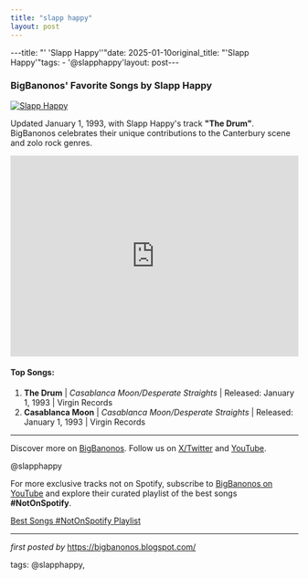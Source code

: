 ```yaml
---
title: "slapp happy"
layout: post
---
```

---title: "' 'Slapp Happy''"date: 2025-01-10original_title: "'Slapp Happy'"tags:  - '@slapphappy'layout: post---<h3>BigBanonos' Favorite Songs by Slapp Happy</h3><div > <a href="https://static.wikia.nocookie.net/peel/images/0/08/Slapp_Happy.jpg/revision/latest?cb=20230905104307" target="_blank"> <img src="https://static.wikia.nocookie.net/peel/images/0/08/Slapp_Happy.jpg/revision/latest?cb=20230905104307" alt="Slapp Happy"> </a></div><p>Updated January 1, 1993, with Slapp Happy's track <strong>"The Drum"</strong>. BigBanonos celebrates their unique contributions to the Canterbury scene and zolo rock genres.</p><iframe src="https://open.spotify.com/embed/playlist/2z9QSJ8FRdj9QedHsFoAts?utm_source=generator" width="100%" height="352" frameBorder="0" allowfullscreen="" allow="autoplay; clipboard-write; encrypted-media; fullscreen; picture-in-picture" loading="lazy"></iframe><h4>Top Songs:</h4><ol> <li><strong>The Drum</strong> | <em>Casablanca Moon/Desperate Straights</em> | Released: January 1, 1993 | Virgin Records</li> <li><strong>Casablanca Moon</strong> | <em>Casablanca Moon/Desperate Straights</em> | Released: January 1, 1993 | Virgin Records</li></ol><hr /><p>Discover more on <a href="https://bigbanonos.blogspot.com/" target="_blank">BigBanonos</a>. Follow us on <a href="https://x.com/bigbanonos" target="_blank">X/Twitter</a> and <a href="https://www.youtube.com/@BigBanonos" target="_blank">YouTube</a>.</p><p>@slapphappy</p><!--Subscribe and Playlist Links--><div>    <p>For more exclusive tracks not on Spotify, subscribe to <a href="https://www.youtube.com/@BigBanonos" target="_blank">BigBanonos on YouTube</a> and explore their curated playlist of the best songs <strong>#NotOnSpotify</strong>.</p>    <p><a href="https://www.youtube.com/playlist?list=PLtuNtuTatqI0kFahUCbtbfenC_ET5O_tr" target="_blank">Best Songs #NotOnSpotify Playlist<br /></a></p></div><hr /><p><em>first posted by</em> <a href="https://bigbanonos.blogspot.com/" rel="noopener" target="_new">https://bigbanonos.blogspot.com/</a></p><p>tags: @slapphappy,</p>